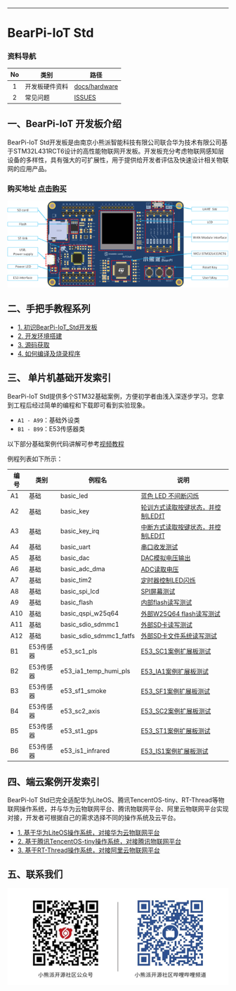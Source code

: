 
---
# BearPi-IoT Std
### 资料导航
| No | 类别 | 路径  |
| :----: | ---- |  ------------------------------------------------------------ |
| 1    | 开发板硬件资料 | [docs/hardware](/docs/hardware) |
| 2    | 常见问题 | [ISSUES](https://gitee.com/bearpi/bearpi-iot_std/issues) |



## 一、BearPi-IoT  开发板介绍

BearPi-IoT Std开发板是由南京小熊派智能科技有限公司联合华为技术有限公司基于STM32L431RCT6设计的高性能物联网开发板。开发板充分考虑物联网感知层设备的多样性，具有强大的可扩展性，用于提供给开发者评估及快速设计相关物联网的应用产品。

### 购买地址 [点击购买](https://item.taobao.com/item.htm?id=608002911209)

![](docs/figures/bearpi_iot_std_info.png)



## 二、手把手教程系列


- [1. 初识BearPi-IoT_Std开发板](docs/device-dev/初识BearPi-IoT_Std开发板.md)
- [2. 开发环境搭建](docs/device-dev/开发环境搭建.md)
- [3. 源码获取](docs/device-dev/源码获取.md)
- [4. 如何编译及烧录程序](docs/device-dev/编译代码及烧录.md)



## 三、 单片机基础开发索引
BearPi-IoT Std提供多个STM32基础案例，方便初学者由浅入深逐步学习。您拿到工程后经过简单的编程和下载即可看到实验现象。

* `A1 - A99`：基础外设类
* `B1 - B99`：E53传感器类

以下部分基础案例代码讲解可参考[视频教程](https://www.bilibili.com/video/BV1S5411x71A)

例程列表如下所示：

| 编号 | 类别   | 例程名           | 说明                                                         |
| ---- | ------ | ---------------- | ------------------------------------------------------------ |
| A1   | 基础   | basic_led        |   [蓝色 LED 不间断闪烁](/applications/A1_basic_led)  |
| A2   | 基础   | basic_key            |  [轮训方式读取按键状态，并控制LED灯](/applications/A2_basic_key)|
| A3   | 基础   | basic_key_irq            |   [中断方式读取按键状态，并控制LED灯](/applications/A3_basic_key_irq )|
| A4   | 基础   | basic_uart            |   [串口收发测试](/applications/A4_basic_uart)|
| A5   | 基础   | basic_dac             |   [DAC模拟电压输出](/applications/A5_basic_dac)|
| A6   | 基础   | basic_adc_dma           |    [ADC读取电压](/applications/A6_basic_adc_dma)|
| A7   | 基础   | basic_tim2        |   [定时器控制LED闪烁](/applications/A7_basic_tim2)|
| A8   | 基础   | basic_spi_lcd           |  [SPI屏幕测试](/applications/A8_basic_spi_lcd)|
| A9   | 基础   | basic_flash          |   [内部flash读写测试](/applications/A9_basic_flash)|
| A10   | 基础   | basic_qspi_w25q64          |   [外部W25Q64 flash读写测试](/applications/A10_basic_qspi_w25q64)|
| A11   | 基础   | basic_sdio_sdmmc1       |   [外部SD卡读写测试](/applications/A11_basic_sdio_sdmmc1)|
| A12   | 基础   | basic_sdio_sdmmc1_fatfs       |  [外部SD卡文件系统读写测试](/applications/A12_basic_sdio_sdmmc1_fatfs)|
| B1   | E53传感器   | e53_sc1_pls               | [E53_SC1案例扩展板测试](/applications/B1_e53_sc1_pls)|
| B2   | E53传感器   | e53_ia1_temp_humi_pls     | [E53_IA1案例扩展板测试](/applications/B2_e53_ia1_temp_humi_pls)|
| B3   | E53传感器   | e53_sf1_smoke             | [E53_SF1案例扩展板测试](/applications/B3_e53_sf1_smoke)|
| B4   | E53传感器   | e53_sc2_axis              | [E53_SC2案例扩展板测试](/applications/B4_e53_sc2_axis)|
| B5   | E53传感器   | e53_st1_gps               | [E53_ST1案例扩展板测试](/applications/B5_e53_st1_gps)|
| B6   | E53传感器   | e53_is1_infrared          | [E53_IS1案例扩展板测试](/applications/B6_e53_is1_infrared)|

## 四、端云案例开发索引

BearPi-IoT Std已完全适配华为LiteOS、腾讯TencentOS-tiny、RT-Thread等物联网操作系统，并与华为云物联网平台、腾讯物联网平台、阿里云物联网平台实现对接，开发者可根据自己的需求选择不同的操作系统及云平台。

- [1. 基于华为LiteOS操作系统，对接华为云物联网平台](https://gitee.com/bearpi/bearpi-iot_std_liteos)
- [2. 基于腾讯TencentOS-tiny操作系统，对接腾讯物联网平台](https://gitee.com/bearpi/bearpi-iot_std_tencentos-tiny)
- [3. 基于RT-Thread操作系统，对接阿里云物联网平台](https://gitee.com/bearpi/bearpi-iot_std_rt-thread)

## 五、联系我们

![](docs/figures/bearpi_club_wechat.jpg)

